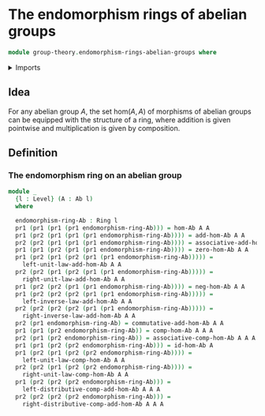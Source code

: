 # The endomorphism rings of abelian groups

```agda
module group-theory.endomorphism-rings-abelian-groups where
```

<details><summary>Imports</summary>

```agda
open import foundation.dependent-pair-types
open import foundation.universe-levels
open import group-theory.abelian-groups
open import group-theory.addition-homomorphisms-abelian-groups
open import group-theory.homomorphisms-abelian-groups
open import ring-theory.rings
```

</details>

## Idea

For any abelian group $A$, the set $\mathrm{hom}(A,A)$ of morphisms of abelian groups can be equipped with the structure of a ring, where addition is given pointwise and multiplication is given by composition.

## Definition

### The endomorphism ring on an abelian group

```agda
module _
  {l : Level} (A : Ab l)
  where

  endomorphism-ring-Ab : Ring l
  pr1 (pr1 (pr1 (pr1 endomorphism-ring-Ab))) = hom-Ab A A
  pr1 (pr2 (pr1 (pr1 (pr1 endomorphism-ring-Ab)))) = add-hom-Ab A A
  pr2 (pr2 (pr1 (pr1 (pr1 endomorphism-ring-Ab)))) = associative-add-hom-Ab A A
  pr1 (pr1 (pr2 (pr1 (pr1 endomorphism-ring-Ab)))) = zero-hom-Ab A A
  pr1 (pr2 (pr1 (pr2 (pr1 (pr1 endomorphism-ring-Ab))))) =
    left-unit-law-add-hom-Ab A A
  pr2 (pr2 (pr1 (pr2 (pr1 (pr1 endomorphism-ring-Ab))))) =
    right-unit-law-add-hom-Ab A A
  pr1 (pr2 (pr2 (pr1 (pr1 endomorphism-ring-Ab)))) = neg-hom-Ab A A
  pr1 (pr2 (pr2 (pr2 (pr1 (pr1 endomorphism-ring-Ab))))) =
    left-inverse-law-add-hom-Ab A A
  pr2 (pr2 (pr2 (pr2 (pr1 (pr1 endomorphism-ring-Ab))))) =
    right-inverse-law-add-hom-Ab A A
  pr2 (pr1 endomorphism-ring-Ab) = commutative-add-hom-Ab A A
  pr1 (pr1 (pr2 endomorphism-ring-Ab)) = comp-hom-Ab A A A
  pr2 (pr1 (pr2 endomorphism-ring-Ab)) = associative-comp-hom-Ab A A A A
  pr1 (pr1 (pr2 (pr2 endomorphism-ring-Ab))) = id-hom-Ab A
  pr1 (pr2 (pr1 (pr2 (pr2 endomorphism-ring-Ab)))) =
    left-unit-law-comp-hom-Ab A A
  pr2 (pr2 (pr1 (pr2 (pr2 endomorphism-ring-Ab)))) =
    right-unit-law-comp-hom-Ab A A
  pr1 (pr2 (pr2 (pr2 endomorphism-ring-Ab))) =
    left-distributive-comp-add-hom-Ab A A A
  pr2 (pr2 (pr2 (pr2 endomorphism-ring-Ab))) =
    right-distributive-comp-add-hom-Ab A A A
```
